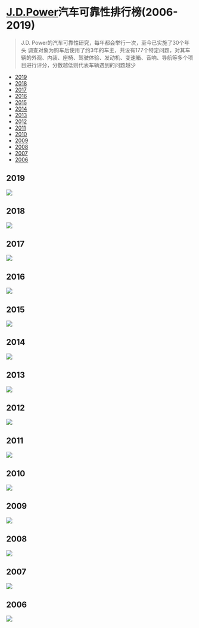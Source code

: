 # [J.D.Power](https://www.jdpower.com/)汽车可靠性排行榜(2006-2019)

> J.D. Power的汽车可靠性研究，每年都会举行一次，至今已实施了30个年头
> 调查对象为购车后使用了约3年的车主，共设有177个特定问题，对其车辆的外观、内装、座椅、驾驶体验、发动机、变速箱、音响、导航等多个项目进行评分，分数越低则代表车辆遇到的问题越少

<!--ts-->
   * [2019](#2019)
   * [2018](#2018)
   * [2017](#2017)
   * [2016](#2016)
   * [2015](#2015)
   * [2014](#2014)
   * [2013](#2013)
   * [2012](#2012)
   * [2011](#2011)
   * [2010](#2010)
   * [2009](#2009)
   * [2008](#2008)
   * [2007](#2007)
   * [2006](#2006)
<!--te-->


## 2019
![](https://github.com/qyxxjd/VehicleTopic/blob/master/VehicleDependabilityStudy/data/2019.png)    

## 2018
![](https://github.com/qyxxjd/VehicleTopic/blob/master/VehicleDependabilityStudy/data/2018.jpg)    

## 2017
![](https://github.com/qyxxjd/VehicleTopic/blob/master/VehicleDependabilityStudy/data/2017.jpg)    

## 2016
![](https://github.com/qyxxjd/VehicleTopic/blob/master/VehicleDependabilityStudy/data/2016.jpg)    

## 2015
![](https://github.com/qyxxjd/VehicleTopic/blob/master/VehicleDependabilityStudy/data/2015.jpg)    

## 2014
![](https://github.com/qyxxjd/VehicleTopic/blob/master/VehicleDependabilityStudy/data/2014.jpg)    

## 2013
![](https://github.com/qyxxjd/VehicleTopic/blob/master/VehicleDependabilityStudy/data/2013.jpg)    

## 2012
![](https://github.com/qyxxjd/VehicleTopic/blob/master/VehicleDependabilityStudy/data/2012.jpg)    

## 2011
![](https://github.com/qyxxjd/VehicleTopic/blob/master/VehicleDependabilityStudy/data/2011.jpg)    

## 2010
![](https://github.com/qyxxjd/VehicleTopic/blob/master/VehicleDependabilityStudy/data/2010.jpg)    

## 2009
![](https://github.com/qyxxjd/VehicleTopic/blob/master/VehicleDependabilityStudy/data/2009.jpg)    

## 2008
![](https://github.com/qyxxjd/VehicleTopic/blob/master/VehicleDependabilityStudy/data/2008.png)    

## 2007
![](https://github.com/qyxxjd/VehicleTopic/blob/master/VehicleDependabilityStudy/data/2007.png)    

## 2006
![](https://github.com/qyxxjd/VehicleTopic/blob/master/VehicleDependabilityStudy/data/2006.png)    
